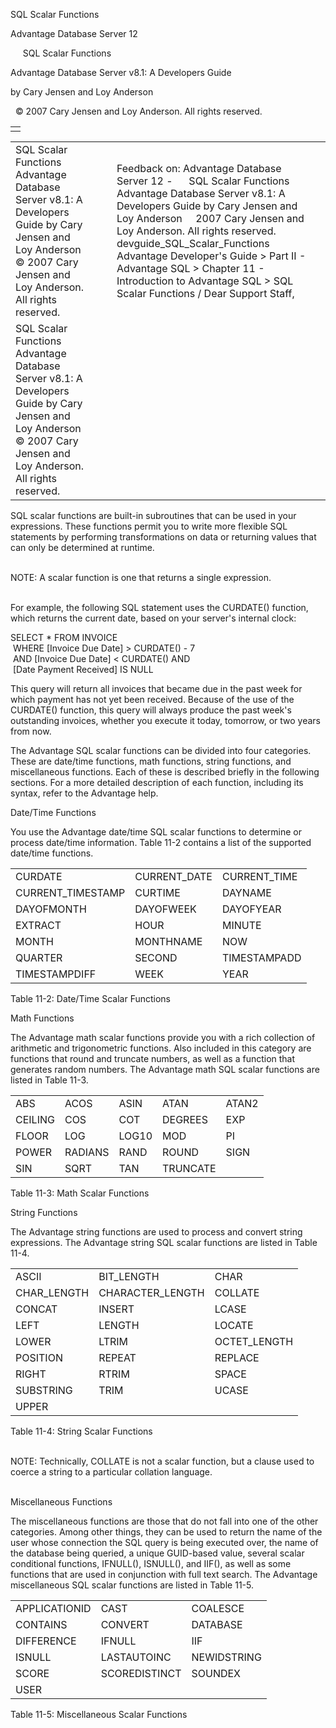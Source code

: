 SQL Scalar Functions




Advantage Database Server 12  

     SQL Scalar Functions

Advantage Database Server v8.1: A Developers Guide

by Cary Jensen and Loy Anderson

  © 2007 Cary Jensen and Loy Anderson. All rights reserved.

|  |
| --- |
|  |

|  |  |  |  |  |
| --- | --- | --- | --- | --- |
| SQL Scalar Functions  Advantage Database Server v8.1: A Developers Guide  by Cary Jensen and Loy Anderson    © 2007 Cary Jensen and Loy Anderson. All rights reserved. |  |  | Feedback on: Advantage Database Server 12 -      SQL Scalar Functions Advantage Database Server v8.1: A Developers Guide by Cary Jensen and Loy Anderson     2007 Cary Jensen and Loy Anderson. All rights reserved. devguide\_SQL\_Scalar\_Functions Advantage Developer's Guide > Part II - Advantage SQL > Chapter 11 - Introduction to Advantage SQL > SQL Scalar Functions / Dear Support Staff, |  |
| SQL Scalar Functions  Advantage Database Server v8.1: A Developers Guide  by Cary Jensen and Loy Anderson    © 2007 Cary Jensen and Loy Anderson. All rights reserved. |  |  |  |  |

SQL scalar functions are built-in subroutines that can be used in your expressions. These functions permit you to write more flexible SQL statements by performing transformations on data or returning values that can only be determined at runtime.

   
NOTE: A scalar function is one that returns a single expression.  
 

For example, the following SQL statement uses the CURDATE() function, which returns the current date, based on your server's internal clock:

SELECT \* FROM INVOICE  
  WHERE [Invoice Due Date] > CURDATE() - 7   
  AND [Invoice Due Date] < CURDATE() AND  
  [Date Payment Received] IS NULL

This query will return all invoices that became due in the past week for which payment has not yet been received. Because of the use of the CURDATE() function, this query will always produce the past week's outstanding invoices, whether you execute it today, tomorrow, or two years from now.

The Advantage SQL scalar functions can be divided into four categories. These are date/time functions, math functions, string functions, and miscellaneous functions. Each of these is described briefly in the following sections. For a more detailed description of each function, including its syntax, refer to the Advantage help.

Date/Time Functions

You use the Advantage date/time SQL scalar functions to determine or process date/time information. Table 11-2 contains a list of the supported date/time functions.

|  |  |  |
| --- | --- | --- |
| CURDATE | CURRENT\_DATE | CURRENT\_TIME |
| CURRENT\_TIMESTAMP | CURTIME | DAYNAME |
| DAYOFMONTH | DAYOFWEEK | DAYOFYEAR |
| EXTRACT | HOUR | MINUTE |
| MONTH | MONTHNAME | NOW |
| QUARTER | SECOND | TIMESTAMPADD |
| TIMESTAMPDIFF | WEEK | YEAR |

Table 11-2: Date/Time Scalar Functions

Math Functions

The Advantage math scalar functions provide you with a rich collection of arithmetic and trigonometric functions. Also included in this category are functions that round and truncate numbers, as well as a function that generates random numbers. The Advantage math SQL scalar functions are listed in Table 11-3.

|  |  |  |  |  |
| --- | --- | --- | --- | --- |
| ABS | ACOS | ASIN | ATAN | ATAN2 |
| CEILING | COS | COT | DEGREES | EXP |
| FLOOR | LOG | LOG10 | MOD | PI |
| POWER | RADIANS | RAND | ROUND | SIGN |
| SIN | SQRT | TAN | TRUNCATE |  |

Table 11-3: Math Scalar Functions

String Functions

The Advantage string functions are used to process and convert string expressions. The Advantage string SQL scalar functions are listed in Table 11-4.

|  |  |  |
| --- | --- | --- |
| ASCII | BIT\_LENGTH | CHAR |
| CHAR\_LENGTH | CHARACTER\_LENGTH | COLLATE |
| CONCAT | INSERT | LCASE |
| LEFT | LENGTH | LOCATE |
| LOWER | LTRIM | OCTET\_LENGTH |
| POSITION | REPEAT | REPLACE |
| RIGHT | RTRIM | SPACE |
| SUBSTRING | TRIM | UCASE |
| UPPER |  |  |

Table 11-4: String Scalar Functions

   
NOTE: Technically, COLLATE is not a scalar function, but a clause used to coerce a string to a particular collation language.  
 

Miscellaneous Functions

The miscellaneous functions are those that do not fall into one of the other categories. Among other things, they can be used to return the name of the user whose connection the SQL query is being executed over, the name of the database being queried, a unique GUID-based value, several scalar conditional functions, IFNULL(), ISNULL(), and IIF(), as well as some functions that are used in conjunction with full text search. The Advantage miscellaneous SQL scalar functions are listed in Table 11-5.

|  |  |  |
| --- | --- | --- |
| APPLICATIONID | CAST | COALESCE |
| CONTAINS | CONVERT | DATABASE |
| DIFFERENCE | IFNULL | IIF |
| ISNULL | LASTAUTOINC | NEWIDSTRING |
| SCORE | SCOREDISTINCT | SOUNDEX |
| USER |  |  |

Table 11-5: Miscellaneous Scalar Functions